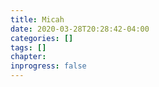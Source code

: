 ```yaml
---
title: Micah
date: 2020-03-28T20:28:42-04:00
categories: []
tags: []
chapter: 
inprogress: false
---
```


